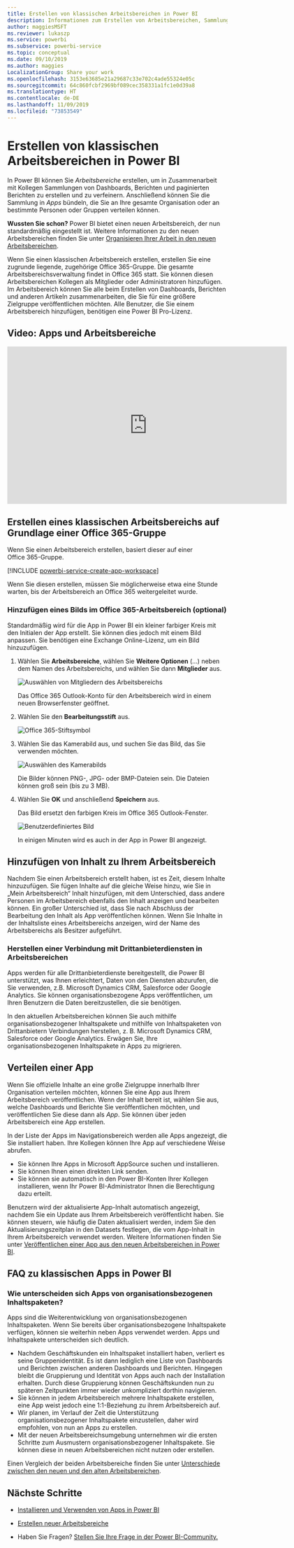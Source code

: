 ```yaml
---
title: Erstellen von klassischen Arbeitsbereichen in Power BI
description: Informationen zum Erstellen von Arbeitsbereichen, Sammlungen von Dashboards, Berichten und paginierten Berichten, die zum Bereitstellen von Schlüsselmetriken für Ihre Organisation konzipiert wurden.
author: maggiesMSFT
ms.reviewer: lukaszp
ms.service: powerbi
ms.subservice: powerbi-service
ms.topic: conceptual
ms.date: 09/10/2019
ms.author: maggies
LocalizationGroup: Share your work
ms.openlocfilehash: 3153e63685e21a29687c33e702c4ade55324e05c
ms.sourcegitcommit: 64c860fcbf2969bf089cec358331a1fc1e0d39a8
ms.translationtype: HT
ms.contentlocale: de-DE
ms.lasthandoff: 11/09/2019
ms.locfileid: "73853549"
---
```

# <a name="create-classic-workspaces-in-power-bi"></a>Erstellen von klassischen Arbeitsbereichen in Power BI

In Power BI können Sie *Arbeitsbereiche* erstellen, um in Zusammenarbeit mit Kollegen Sammlungen von Dashboards, Berichten und paginierten Berichten zu erstellen und zu verfeinern. Anschließend können Sie die Sammlung in *Apps* bündeln, die Sie an Ihre gesamte Organisation oder an bestimmte Personen oder Gruppen verteilen können. 

**Wussten Sie schon?** Power BI bietet einen neuen Arbeitsbereich, der nun standardmäßig eingestellt ist. Weitere Informationen zu den neuen Arbeitsbereichen finden Sie unter [Organisieren Ihrer Arbeit in den neuen Arbeitsbereichen](service-new-workspaces.md). 

Wenn Sie einen klassischen Arbeitsbereich erstellen, erstellen Sie eine zugrunde liegende, zugehörige Office 365-Gruppe. Die gesamte Arbeitsbereichsverwaltung findet in Office 365 statt. Sie können diesen Arbeitsbereichen Kollegen als Mitglieder oder Administratoren hinzufügen. Im Arbeitsbereich können Sie alle beim Erstellen von Dashboards, Berichten und anderen Artikeln zusammenarbeiten, die Sie für eine größere Zielgruppe veröffentlichen möchten. Alle Benutzer, die Sie einem Arbeitsbereich hinzufügen, benötigen eine Power BI Pro-Lizenz. 

## <a name="video-apps-and-workspaces"></a>Video: Apps und Arbeitsbereiche
<iframe width="640" height="360" src="https://www.youtube.com/embed/Ey5pyrr7Lk8?showinfo=0" frameborder="0" allowfullscreen></iframe>

## <a name="create-a-classic-workspace-based-on-an-office-365-group"></a>Erstellen eines klassischen Arbeitsbereichs auf Grundlage einer Office 365-Gruppe

Wenn Sie einen Arbeitsbereich erstellen, basiert dieser auf einer Office 365-Gruppe.

[!INCLUDE [powerbi-service-create-app-workspace](./includes/powerbi-service-create-app-workspace.md)]

Wenn Sie diesen erstellen, müssen Sie möglicherweise etwa eine Stunde warten, bis der Arbeitsbereich an Office 365 weitergeleitet wurde. 

### <a name="add-an-image-to-your-office-365-workspace-optional"></a>Hinzufügen eines Bilds im Office 365-Arbeitsbereich (optional)
Standardmäßig wird für die App in Power BI ein kleiner farbiger Kreis mit den Initialen der App erstellt. Sie können dies jedoch mit einem Bild anpassen. Sie benötigen eine Exchange Online-Lizenz, um ein Bild hinzuzufügen.

1. Wählen Sie **Arbeitsbereiche**, wählen Sie **Weitere Optionen** (...) neben dem Namen des Arbeitsbereichs, und wählen Sie dann **Mitglieder** aus. 
   
     ![Auswählen von Mitgliedern des Arbeitsbereichs](media/service-create-workspaces/power-bi-workspace-old-members.png)
   
    Das Office 365 Outlook-Konto für den Arbeitsbereich wird in einem neuen Browserfenster geöffnet.
2. Wählen Sie den **Bearbeitungsstift** aus.
   
     ![Office 365-Stiftsymbol](media/service-create-workspaces/power-bi-workspace-old-edit-group.png)
3. Wählen Sie das Kamerabild aus, und suchen Sie das Bild, das Sie verwenden möchten.
   
     ![Auswählen des Kamerabilds](media/service-create-workspaces/power-bi-workspace-old-camera.png)

     Die Bilder können PNG-, JPG- oder BMP-Dateien sein. Die Dateien können groß sein (bis zu 3 MB). 

4. Wählen Sie **OK** und anschließend **Speichern** aus.
   
    Das Bild ersetzt den farbigen Kreis im Office 365 Outlook-Fenster. 
   
     ![Benutzerdefiniertes Bild](media/service-create-workspaces/power-bi-workspace-old-new-image.png)
   
    In einigen Minuten wird es auch in der App in Power BI angezeigt.

## <a name="add-content-to-your-workspace"></a>Hinzufügen von Inhalt zu Ihrem Arbeitsbereich

Nachdem Sie einen Arbeitsbereich erstellt haben, ist es Zeit, diesem Inhalte hinzuzufügen. Sie fügen Inhalte auf die gleiche Weise hinzu, wie Sie in „Mein Arbeitsbereich“ Inhalt hinzufügen, mit dem Unterschied, dass andere Personen im Arbeitsbereich ebenfalls den Inhalt anzeigen und bearbeiten können. Ein großer Unterschied ist, dass Sie nach Abschluss der Bearbeitung den Inhalt als App veröffentlichen können. Wenn Sie Inhalte in der Inhaltsliste eines Arbeitsbereichs anzeigen, wird der Name des Arbeitsbereichs als Besitzer aufgeführt.

### <a name="connect-to-third-party-services-in-workspaces"></a>Herstellen einer Verbindung mit Drittanbieterdiensten in Arbeitsbereichen

Apps werden für alle Drittanbieterdienste bereitgestellt, die Power BI unterstützt, was Ihnen erleichtert, Daten von den Diensten abzurufen, die Sie verwenden, z.B. Microsoft Dynamics CRM, Salesforce oder Google Analytics. Sie können organisationsbezogene Apps veröffentlichen, um Ihren Benutzern die Daten bereitzustellen, die sie benötigen.

In den aktuellen Arbeitsbereichen können Sie auch mithilfe organisationsbezogener Inhaltspakete und mithilfe von Inhaltspaketen von Drittanbietern Verbindungen herstellen, z. B. Microsoft Dynamics CRM, Salesforce oder Google Analytics. Erwägen Sie, Ihre organisationsbezogenen Inhaltspakete in Apps zu migrieren.

## <a name="distribute-an-app"></a>Verteilen einer App

Wenn Sie offizielle Inhalte an eine große Zielgruppe innerhalb Ihrer Organisation verteilen möchten, können Sie eine App aus Ihrem Arbeitsbereich veröffentlichen.  Wenn der Inhalt bereit ist, wählen Sie aus, welche Dashboards und Berichte Sie veröffentlichen möchten, und veröffentlichen Sie diese dann als *App*. Sie können über jeden Arbeitsbereich eine App erstellen.

In der Liste der Apps im Navigationsbereich werden alle Apps angezeigt, die Sie installiert haben. Ihre Kollegen können Ihre App auf verschiedene Weise abrufen. 
- Sie können Ihre Apps in Microsoft AppSource suchen und installieren.
- Sie können Ihnen einen direkten Link senden. 
- Sie können sie automatisch in den Power BI-Konten Ihrer Kollegen installieren, wenn Ihr Power BI-Administrator Ihnen die Berechtigung dazu erteilt. 

Benutzern wird der aktualisierte App-Inhalt automatisch angezeigt, nachdem Sie ein Update aus Ihrem Arbeitsbereich veröffentlicht haben. Sie können steuern, wie häufig die Daten aktualisiert werden, indem Sie den Aktualisierungszeitplan in den Datasets festlegen, die vom App-Inhalt in Ihrem Arbeitsbereich verwendet werden. Weitere Informationen finden Sie unter [Veröffentlichen einer App aus den neuen Arbeitsbereichen in Power BI](service-create-distribute-apps.md).

## <a name="power-bi-classic-apps-faq"></a>FAQ zu klassischen Apps in Power BI

### <a name="how-are-apps-different-from-organizational-content-packs"></a>Wie unterscheiden sich Apps von organisationsbezogenen Inhaltspaketen?
Apps sind die Weiterentwicklung von organisationsbezogenen Inhaltspaketen. Wenn Sie bereits über organisationsbezogene Inhaltspakete verfügen, können sie weiterhin neben Apps verwendet werden. Apps und Inhaltspakete unterscheiden sich deutlich. 

* Nachdem Geschäftskunden ein Inhaltspaket installiert haben, verliert es seine Gruppenidentität. Es ist dann lediglich eine Liste von Dashboards und Berichten zwischen anderen Dashboards und Berichten. Hingegen bleibt die Gruppierung und Identität von Apps auch nach der Installation erhalten. Durch diese Gruppierung können Geschäftskunden nun zu späteren Zeitpunkten immer wieder unkompliziert dorthin navigieren.
* Sie können in jedem Arbeitsbereich mehrere Inhaltspakete erstellen, eine App weist jedoch eine 1:1-Beziehung zu ihrem Arbeitsbereich auf. 
* Wir planen, im Verlauf der Zeit die Unterstützung organisationsbezogener Inhaltspakete einzustellen, daher wird empfohlen, von nun an Apps zu erstellen.  
* Mit der neuen Arbeitsbereichsumgebung unternehmen wir die ersten Schritte zum Ausmustern organisationsbezogener Inhaltspakete. Sie können diese in neuen Arbeitsbereichen nicht nutzen oder erstellen.

Einen Vergleich der beiden Arbeitsbereiche finden Sie unter [Unterschiede zwischen den neuen und den alten Arbeitsbereichen](service-new-workspaces.md#how-the-new-workspaces-are-different). 

## <a name="next-steps"></a>Nächste Schritte
* [Installieren und Verwenden von Apps in Power BI](service-create-distribute-apps.md)
- [Erstellen neuer Arbeitsbereiche](service-create-the-new-workspaces.md)
* Haben Sie Fragen? [Stellen Sie Ihre Frage in der Power BI-Community.](https://community.powerbi.com/)
